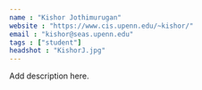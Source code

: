 ```yaml
---
name : "Kishor Jothimurugan"
website : "https://www.cis.upenn.edu/~kishor/"
email : "kishor@seas.upenn.edu"
tags : ["student"]
headshot : "KishorJ.jpg"
---
```

Add description here.
